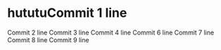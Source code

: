 # hututuCommit 1 line
Commit 2 line
Commit 3 line
Commit 4 line
Commit 6 line
Commit 7 line
Commit 8 line
Commit 9 line
